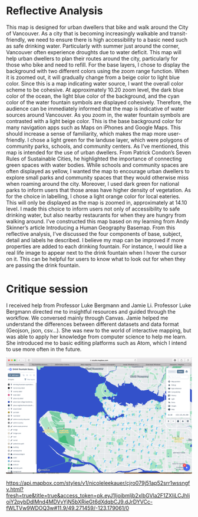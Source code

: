
# Reflective Analysis
This map is designed for urban dwellers that bike and walk around the City of Vancouver. As a city that is becoming increasingly walkable and transit-friendly, we need to ensure there is high accessibility to a basic need such as safe drinking water. Particularly with summer just around the corner, Vancouver often experience droughts due to water deficit. This map will help urban dwellers to plan their routes around the city, particularly for those who bike and need to refill. 
For the base layers, I chose to display the background with two different colors using the zoom range function. When it is zoomed out, it will gradually change from a beige color to light blue color. Since this is a map indicating water source, I want the overall color scheme to be cohesive. At approximately 10.20 zoom level, the dark blue color of the ocean, the light blue color of the background, and the cyan color of the water fountain symbols are displayed cohesively. Therefore, the audience can be immediately informed that the map is indicative of water sources around Vancouver. As you zoom in, the water fountain symbols are contrasted with a light beige color. This is the base background color for many navigation apps such as Maps on iPhones and Google Maps. This should increase a sense of familiarity, which makes the map more user-friendly. 
I chose a light green for the landuse layer, which were polygons of community parks, schools, and community centers. As I’ve mentioned, this map is intended for the use of urban dwellers. From Patrick Condon’s Seven Rules of Sustainable Cities, he highlighted the importance of connecting green spaces with water bodies. While schools and community spaces are often displayed as yellow, I wanted the map to encourage urban dwellers to explore small parks and community spaces that they would otherwise miss when roaming around the city. Moreover, I used dark green for national parks to inform users that those areas have higher density of vegetation. As for the choice in labelling, I chose a light orange color for local eateries. This will only be displayed as the map is zoomed in, approximately at 14.10 level. I made this choice to inform users not only of accessibility to safe drinking water, but also nearby restaurants for when they are hungry from walking around. 
I’ve constructed this map based on my learning from Andy Skinner’s article Introducing a Human Geography Basemap. From this reflective analysis, I’ve discussed the four components of base, subject, detail and labels he described. I believe my map can be improved if more properties are added to each drinking fountain. For instance, I would like a real life image to appear next to the drink fountain when I hover the cursor on it. This can be helpful for users to know what to look out for when they are passing the drink fountain.

# Critique session
I received help from Professor Luke Bergmann and Jamie Li. Professor Luke Bergmann directed me to insightful resources and guided through the workflow. We conversed mainly through Canvas. Jamie helped me understand the differences between different datasets and data format (Geojson, json, csv…). She was new to the world of interactive mapping, but was able to apply her knowledge from computer science to help me learn. She introduced me to basic editing platforms such as Atom, which I intend to use more often in the future.


![alt text](https://raw.githubusercontent.com/UBC-GEOB472-Spring2019/nicoleleekauer-web/master/Lab%201%20vancouver%20drinking%20fountains/Drink-fountain-basemap(cjro079j51ap52srr1wssngfv)/Screen%20Shot%202019-02-03%20at%202.34.17%20PM.png "Vancouver Drink Fountain")

https://api.mapbox.com/styles/v1/nicoleleekauer/cjro079j51ap52srr1wssngfv.html?fresh=true&title=true&access_token=pk.eyJ1Ijoibmljb2xlbGVla2F1ZXIiLCJhIjoiY2pybDdlMnd4MDVvYjN5bXRieGt6dXdqbCJ9.dJrDYVCc-fWLTVw9WDOQ3w#11.9/49.271459/-123.179061/0
